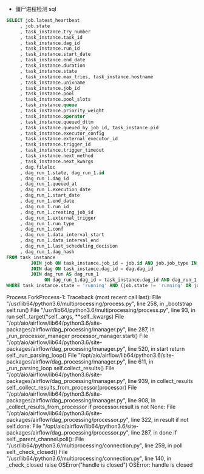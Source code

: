 - 僵尸进程检测 sql

```sql
SELECT job.latest_heartbeat
     , job.state
     , task_instance.try_number
     , task_instance.task_id
     , task_instance.dag_id
     , task_instance.run_id
     , task_instance.start_date
     , task_instance.end_date
     , task_instance.duration
     , task_instance.state
     , task_instance.max_tries, task_instance.hostname
     , task_instance.unixname
     , task_instance.job_id
     , task_instance.pool
     , task_instance.pool_slots
     , task_instance.queue
     , task_instance.priority_weight
     , task_instance.operator
     , task_instance.queued_dttm
     , task_instance.queued_by_job_id, task_instance.pid
     , task_instance.executor_config
     , task_instance.external_executor_id
     , task_instance.trigger_id
     , task_instance.trigger_timeout
     , task_instance.next_method
     , task_instance.next_kwargs
     , dag.fileloc
     , dag_run_1.state, dag_run_1.id
     , dag_run_1.dag_id
     , dag_run_1.queued_at
     , dag_run_1.execution_date
     , dag_run_1.start_date
     , dag_run_1.end_date
     , dag_run_1.run_id
     , dag_run_1.creating_job_id
     , dag_run_1.external_trigger
     , dag_run_1.run_type
     , dag_run_1.conf
     , dag_run_1.data_interval_start
     , dag_run_1.data_interval_end
     , dag_run_1.last_scheduling_decision
     , dag_run_1.dag_hash
FROM task_instance
         JOIN job ON task_instance.job_id = job.id AND job.job_type IN ('LocalTaskJob')
         JOIN dag ON task_instance.dag_id = dag.dag_id
         JOIN dag_run AS dag_run_1
              ON dag_run_1.dag_id = task_instance.dag_id AND dag_run_1.run_id = task_instance.run_id
WHERE task_instance.state = 'running' AND (job.state != 'running' OR job.latest_heartbeat < '2023-05-19 04:37:33.075284')
```


Process ForkProcess-1:
Traceback (most recent call last):
  File "/usr/lib64/python3.6/multiprocessing/process.py", line 258, in _bootstrap
    self.run()
  File "/usr/lib64/python3.6/multiprocessing/process.py", line 93, in run
    self._target(*self._args, **self._kwargs)
  File "/opt/aio/airflow/lib64/python3.6/site-packages/airflow/dag_processing/manager.py", line 287, in _run_processor_manager
    processor_manager.start()
  File "/opt/aio/airflow/lib64/python3.6/site-packages/airflow/dag_processing/manager.py", line 520, in start
    return self._run_parsing_loop()
  File "/opt/aio/airflow/lib64/python3.6/site-packages/airflow/dag_processing/manager.py", line 611, in _run_parsing_loop
    self.collect_results()
  File "/opt/aio/airflow/lib64/python3.6/site-packages/airflow/dag_processing/manager.py", line 939, in collect_results
    self._collect_results_from_processor(processor)
  File "/opt/aio/airflow/lib64/python3.6/site-packages/airflow/dag_processing/manager.py", line 908, in _collect_results_from_processor
    if processor.result is not None:
  File "/opt/aio/airflow/lib64/python3.6/site-packages/airflow/dag_processing/processor.py", line 322, in result
    if not self.done:
  File "/opt/aio/airflow/lib64/python3.6/site-packages/airflow/dag_processing/processor.py", line 287, in done
    if self._parent_channel.poll():
  File "/usr/lib64/python3.6/multiprocessing/connection.py", line 259, in poll
    self._check_closed()
  File "/usr/lib64/python3.6/multiprocessing/connection.py", line 140, in _check_closed
    raise OSError("handle is closed")
OSError: handle is closed
